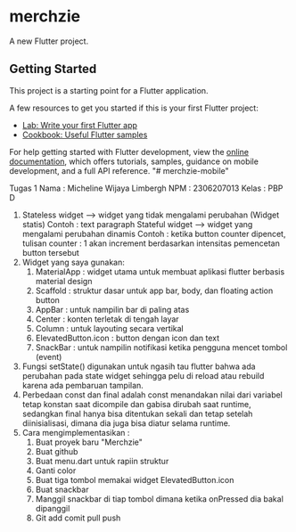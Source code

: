 # merchzie

A new Flutter project.

## Getting Started

This project is a starting point for a Flutter application.

A few resources to get you started if this is your first Flutter project:

- [Lab: Write your first Flutter app](https://docs.flutter.dev/get-started/codelab)
- [Cookbook: Useful Flutter samples](https://docs.flutter.dev/cookbook)

For help getting started with Flutter development, view the
[online documentation](https://docs.flutter.dev/), which offers tutorials,
samples, guidance on mobile development, and a full API reference.
"# merchzie-mobile" 

Tugas 1 
Nama : Micheline Wijaya Limbergh
NPM : 2306207013
Kelas : PBP D 

1. Stateless widget --> widget yang tidak mengalami perubahan (Widget statis)
   Contoh : text paragraph
   Stateful widget --> widget yang mengalami perubahan dinamis
   Contoh : ketika button counter dipencet, tulisan counter : 1 akan increment berdasarkan intensitas
   pemencetan button tersebut
2. Widget yang saya gunakan:
   1. MaterialApp : widget utama untuk membuat aplikasi flutter berbasis material design
   2. Scaffold : struktur dasar untuk app bar, body, dan floating action button
   3. AppBar : untuk nampilin bar di paling atas 
   4. Center : konten terletak di tengah layar
   5. Column : untuk layouting secara vertikal
   6. ElevatedButton.icon : button dengan icon dan text
   7. SnackBar : untuk nampilin notifikasi ketika pengguna mencet tombol (event)
3. Fungsi setState() digunakan untuk ngasih tau flutter bahwa ada perubahan pada state widget sehingga
   pelu di reload atau rebuild karena ada pembaruan tampilan.
4. Perbedaan const dan final adalah const menandakan nilai dari variabel tetap konstan saat dicompile
   dan gabisa dirubah saat runtime, sedangkan final hanya bisa ditentukan sekali dan tetap setelah
   diinisialisasi, dimana dia juga bisa diatur selama runtime.
5. Cara mengimplementasikan : 
   1. Buat proyek baru "Merchzie"
   2. Buat github
   3. Buat menu.dart untuk rapiin struktur
   4. Ganti color 
   5. Buat tiga tombol memakai widget ElevatedButton.icon
   6. Buat snackbar 
   7. Manggil snackbar di tiap tombol dimana ketika onPressed dia bakal dipanggil
   8. Git add comit pull push


